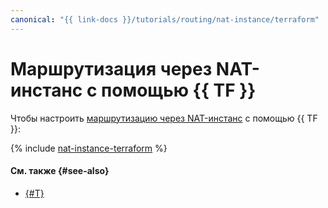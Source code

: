 ```yaml
---
canonical: "{{ link-docs }}/tutorials/routing/nat-instance/terraform"
---
```


# Маршрутизация через NAT-инстанс с помощью {{ TF }}


Чтобы настроить [маршрутизацию через NAT-инстанс](index.md) с помощью {{ TF }}:

{% include [nat-instance-terraform](../../../_tutorials/routing/nat-instance-terraform.md) %}

#### См. также {#see-also}

* [{#T}](console.md)